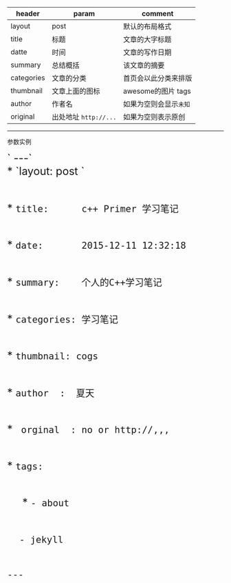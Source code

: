  header  | param | comment
---------|-------|--------
layout   |post   |默认的布局格式
title    |标题   |文章的大字标题
datte    |时间|文章的写作日期
summary  |总结概括|该文章的摘要
categories|文章的分类|首页会以此分类来排版
thumbnail|文章上面的图标 |awesome的图片 tags
author|作者名|如果为空则会显示`未知`
original|出处地址 `http://...`|如果为空则表示原创

******

参数实例
<div style="font-size:25px;">
  ` ---`
<br/>
  * `layout:     post `

<br/>  * `title:      c++ Primer 学习笔记 `

<br/> * `date:       2015-12-11 12:32:18 `

<br/> * ` summary:    个人的C++学习笔记 `

<br/>  * `categories: 学习笔记 `

<br/>  *  `thumbnail: cogs `

<br/> * ` author  :  夏天 `

<br/> * ` orginal  : no or http://,,,`


<br/>  *  ` tags: `

<br/>   &nbsp;&nbsp;&nbsp;&nbsp; *  `- about`

<br/>    &nbsp;&nbsp;&nbsp;&nbsp;`- jekyll`

<br/>`---`
</div>
